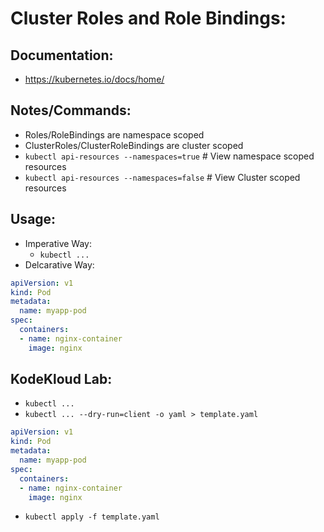 # Cluster Roles and Role Bindings:
## Documentation:
- https://kubernetes.io/docs/home/

## Notes/Commands:
- Roles/RoleBindings are namespace scoped
- ClusterRoles/ClusterRoleBindings are cluster scoped
- `kubectl api-resources --namespaces=true`  # View namespace scoped resources
- `kubectl api-resources --namespaces=false` # View Cluster scoped resources

















## Usage:
- Imperative Way:
  - `kubectl ...`
- Delcarative Way:
```yaml
apiVersion: v1
kind: Pod
metadata:
  name: myapp-pod
spec:
  containers:
  - name: nginx-container
    image: nginx
```

## KodeKloud Lab:
- `kubectl ...`
- `kubectl ... --dry-run=client -o yaml > template.yaml`
```yaml
apiVersion: v1
kind: Pod
metadata:
  name: myapp-pod
spec:
  containers:
  - name: nginx-container
    image: nginx
```
- `kubectl apply -f template.yaml`
